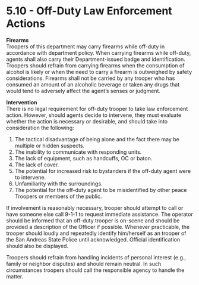 # 5.10 - Off-Duty Law Enforcement Actions

**Firearms**\
Troopers of this department may carry firearms while off-duty in accordance with department policy. When carrying firearms while off-duty, agents shall also carry their Department-issued badge and identification. Troopers should refrain from carrying firearms when the consumption of alcohol is likely or when the need to carry a firearm is outweighed by safety considerations. Firearms shall not be carried by any trooper who has consumed an amount of an alcoholic beverage or taken any drugs that would tend to adversely affect the agent’s senses or judgment.

**Intervention**\
There is no legal requirement for off-duty trooper to take law enforcement action. However, should agents decide to intervene, they must evaluate whether the action is necessary or desirable, and should take into consideration the following:

1. The tactical disadvantage of being alone and the fact there may be multiple or hidden suspects.
2. The inability to communicate with responding units.
3. The lack of equipment, such as handcuffs, OC or baton.
4. The lack of cover.
5. The potential for increased risk to bystanders if the off-duty agent were to intervene.
6. Unfamiliarity with the surroundings.
7. The potential for the off-duty agent to be misidentified by other peace Troopers or members of the public.

If involvement is reasonably necessary, trooper should attempt to call or have someone else call 9-1-1 to request immediate assistance. The operator should be informed that an off-duty trooper is on-scene and should be provided a description of the Officer if possible. Whenever practicable, the trooper should loudly and repeatedly identify him/herself as an trooper of the San Andreas State Police until acknowledged. Official identification should also be displayed.

Troopers should refrain from handling incidents of personal interest (e.g., family or neighbor disputes) and should remain neutral. In such circumstances troopers should call the responsible agency to handle the matter.
